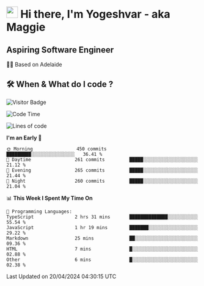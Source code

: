 <h1><img src="https://emojis.slackmojis.com/emojis/images/1531849430/4246/blob-sunglasses.gif?1531849430" width="30"/> Hi there, I'm Yogeshvar - aka Maggie</h1>

## Aspiring Software Engineer
🏂🏻  Based on Adelaide 

## 🛠 When & What do I code ?  

![Visitor Badge](https://visitor-badge.feriirawann.repl.co?username=yogeshvar&repo=yogeshvar&label=Visitors&style=plastic&color=%23457BFF&contentType=svg)

<!--START_SECTION:waka-->
![Code Time](http://img.shields.io/badge/Code%20Time-2%2C872%20hrs%2020%20mins-blue)

![Lines of code](https://img.shields.io/badge/From%20Hello%20World%20I%27ve%20Written-4.2%20million%20lines%20of%20code-blue)

**I'm an Early 🐤** 

```text
🌞 Morning                450 commits         █████████░░░░░░░░░░░░░░░░   36.41 % 
🌆 Daytime                261 commits         █████░░░░░░░░░░░░░░░░░░░░   21.12 % 
🌃 Evening                265 commits         █████░░░░░░░░░░░░░░░░░░░░   21.44 % 
🌙 Night                  260 commits         █████░░░░░░░░░░░░░░░░░░░░   21.04 % 
```


📊 **This Week I Spent My Time On** 

```text
💬 Programming Languages: 
TypeScript               2 hrs 31 mins       ██████████████░░░░░░░░░░░   55.54 % 
JavaScript               1 hr 19 mins        ███████░░░░░░░░░░░░░░░░░░   29.22 % 
Markdown                 25 mins             ██░░░░░░░░░░░░░░░░░░░░░░░   09.36 % 
HTML                     7 mins              █░░░░░░░░░░░░░░░░░░░░░░░░   02.88 % 
Other                    6 mins              █░░░░░░░░░░░░░░░░░░░░░░░░   02.38 % 
```


 Last Updated on 20/04/2024 04:30:15 UTC
<!--END_SECTION:waka-->
